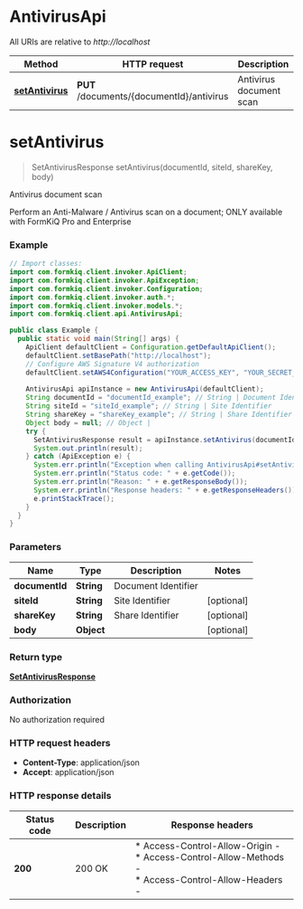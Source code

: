 # AntivirusApi

All URIs are relative to *http://localhost*

| Method | HTTP request | Description |
|------------- | ------------- | -------------|
| [**setAntivirus**](AntivirusApi.md#setAntivirus) | **PUT** /documents/{documentId}/antivirus | Antivirus document scan |


<a id="setAntivirus"></a>
# **setAntivirus**
> SetAntivirusResponse setAntivirus(documentId, siteId, shareKey, body)

Antivirus document scan

Perform an Anti-Malware / Antivirus scan on a document; ONLY available with FormKiQ Pro and Enterprise

### Example
```java
// Import classes:
import com.formkiq.client.invoker.ApiClient;
import com.formkiq.client.invoker.ApiException;
import com.formkiq.client.invoker.Configuration;
import com.formkiq.client.invoker.auth.*;
import com.formkiq.client.invoker.models.*;
import com.formkiq.client.api.AntivirusApi;

public class Example {
  public static void main(String[] args) {
    ApiClient defaultClient = Configuration.getDefaultApiClient();
    defaultClient.setBasePath("http://localhost");
    // Configure AWS Signature V4 authorization
    defaultClient.setAWS4Configuration("YOUR_ACCESS_KEY", "YOUR_SECRET_KEY", "REGION", "SERVICE")
    
    AntivirusApi apiInstance = new AntivirusApi(defaultClient);
    String documentId = "documentId_example"; // String | Document Identifier
    String siteId = "siteId_example"; // String | Site Identifier
    String shareKey = "shareKey_example"; // String | Share Identifier
    Object body = null; // Object | 
    try {
      SetAntivirusResponse result = apiInstance.setAntivirus(documentId, siteId, shareKey, body);
      System.out.println(result);
    } catch (ApiException e) {
      System.err.println("Exception when calling AntivirusApi#setAntivirus");
      System.err.println("Status code: " + e.getCode());
      System.err.println("Reason: " + e.getResponseBody());
      System.err.println("Response headers: " + e.getResponseHeaders());
      e.printStackTrace();
    }
  }
}
```

### Parameters

| Name | Type | Description  | Notes |
|------------- | ------------- | ------------- | -------------|
| **documentId** | **String**| Document Identifier | |
| **siteId** | **String**| Site Identifier | [optional] |
| **shareKey** | **String**| Share Identifier | [optional] |
| **body** | **Object**|  | [optional] |

### Return type

[**SetAntivirusResponse**](SetAntivirusResponse.md)

### Authorization

No authorization required

### HTTP request headers

 - **Content-Type**: application/json
 - **Accept**: application/json

### HTTP response details
| Status code | Description | Response headers |
|-------------|-------------|------------------|
| **200** | 200 OK |  * Access-Control-Allow-Origin -  <br>  * Access-Control-Allow-Methods -  <br>  * Access-Control-Allow-Headers -  <br>  |

